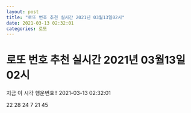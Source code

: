 ```yaml
---
layout: post
title: "로또 번호 추천 실시간 2021년 03월13일02시"
date: 2021-03-13 02:32:01
categories: 로또
---
```


# 로또 번호 추천 실시간 2021년 03월13일02시

지금 이 시각 행운번호!! 2021-03-13 02:32:01

 22  28  24  7  21  45 

